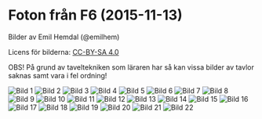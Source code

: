 
# Foton från F6 (2015-11-13)

Bilder av Emil Hemdal (@emilhem)

Licens för bilderna: [CC-BY-SA 4.0](https://creativecommons.org/licenses/by-sa/4.0/)

OBS! På grund av taveltekniken som läraren har så kan vissa bilder av tavlor saknas samt vara i fel ordning!

![Bild 1](https://raw.githubusercontent.com/erikdsjostrom/Kurser/master/Linj%C3%A4r%20Algebra/F6/foton-p%C3%A5-tavlor/_DSC2031.JPG)
![Bild 2](https://raw.githubusercontent.com/erikdsjostrom/Kurser/master/Linj%C3%A4r%20Algebra/F6/foton-p%C3%A5-tavlor/_DSC2032.JPG)
![Bild 3](https://raw.githubusercontent.com/erikdsjostrom/Kurser/master/Linj%C3%A4r%20Algebra/F6/foton-p%C3%A5-tavlor/_DSC2034.JPG)
![Bild 4](https://raw.githubusercontent.com/erikdsjostrom/Kurser/master/Linj%C3%A4r%20Algebra/F6/foton-p%C3%A5-tavlor/_DSC2038.JPG)
![Bild 5](https://raw.githubusercontent.com/erikdsjostrom/Kurser/master/Linj%C3%A4r%20Algebra/F6/foton-p%C3%A5-tavlor/_DSC2039.JPG)
![Bild 6](https://raw.githubusercontent.com/erikdsjostrom/Kurser/master/Linj%C3%A4r%20Algebra/F6/foton-p%C3%A5-tavlor/_DSC2040.JPG)
![Bild 7](https://raw.githubusercontent.com/erikdsjostrom/Kurser/master/Linj%C3%A4r%20Algebra/F6/foton-p%C3%A5-tavlor/_DSC2041.JPG)
![Bild 8](https://raw.githubusercontent.com/erikdsjostrom/Kurser/master/Linj%C3%A4r%20Algebra/F6/foton-p%C3%A5-tavlor/_DSC2042.JPG)
![Bild 9](https://raw.githubusercontent.com/erikdsjostrom/Kurser/master/Linj%C3%A4r%20Algebra/F6/foton-p%C3%A5-tavlor/_DSC2043.JPG)
![Bild 10](https://raw.githubusercontent.com/erikdsjostrom/Kurser/master/Linj%C3%A4r%20Algebra/F6/foton-p%C3%A5-tavlor/_DSC2044.JPG)
![Bild 11](https://raw.githubusercontent.com/erikdsjostrom/Kurser/master/Linj%C3%A4r%20Algebra/F6/foton-p%C3%A5-tavlor/_DSC2046.JPG)
![Bild 12](https://raw.githubusercontent.com/erikdsjostrom/Kurser/master/Linj%C3%A4r%20Algebra/F6/foton-p%C3%A5-tavlor/_DSC2050.JPG)
![Bild 13](https://raw.githubusercontent.com/erikdsjostrom/Kurser/master/Linj%C3%A4r%20Algebra/F6/foton-p%C3%A5-tavlor/_DSC2051.JPG)
![Bild 14](https://raw.githubusercontent.com/erikdsjostrom/Kurser/master/Linj%C3%A4r%20Algebra/F6/foton-p%C3%A5-tavlor/_DSC2052.JPG)
![Bild 15](https://raw.githubusercontent.com/erikdsjostrom/Kurser/master/Linj%C3%A4r%20Algebra/F6/foton-p%C3%A5-tavlor/_DSC2053.JPG)
![Bild 16](https://raw.githubusercontent.com/erikdsjostrom/Kurser/master/Linj%C3%A4r%20Algebra/F6/foton-p%C3%A5-tavlor/_DSC2054.JPG)
![Bild 17](https://raw.githubusercontent.com/erikdsjostrom/Kurser/master/Linj%C3%A4r%20Algebra/F6/foton-p%C3%A5-tavlor/_DSC2055.JPG)
![Bild 18](https://raw.githubusercontent.com/erikdsjostrom/Kurser/master/Linj%C3%A4r%20Algebra/F6/foton-p%C3%A5-tavlor/_DSC2057.JPG)
![Bild 19](https://raw.githubusercontent.com/erikdsjostrom/Kurser/master/Linj%C3%A4r%20Algebra/F6/foton-p%C3%A5-tavlor/_DSC2058.JPG)
![Bild 20](https://raw.githubusercontent.com/erikdsjostrom/Kurser/master/Linj%C3%A4r%20Algebra/F6/foton-p%C3%A5-tavlor/_DSC2059.JPG)
![Bild 21](https://raw.githubusercontent.com/erikdsjostrom/Kurser/master/Linj%C3%A4r%20Algebra/F6/foton-p%C3%A5-tavlor/_DSC2060.JPG)
![Bild 22](https://raw.githubusercontent.com/erikdsjostrom/Kurser/master/Linj%C3%A4r%20Algebra/F6/foton-p%C3%A5-tavlor/_DSC2061.JPG)
